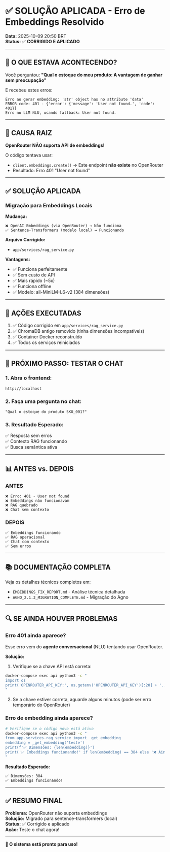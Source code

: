 # ✅ SOLUÇÃO APLICADA - Erro de Embeddings Resolvido

**Data:** 2025-10-09 20:50 BRT  
**Status:** ✅ **CORRIGIDO E APLICADO**

---

## 🔴 O QUE ESTAVA ACONTECENDO?

Você perguntou: **"Qual o estoque do meu produto: A vantagem de ganhar sem preocupação"**

E recebeu estes erros:
```
Erro ao gerar embedding: 'str' object has no attribute 'data'
ERROR code: 401 - {'error': {'message': 'User not found.', 'code': 401}}
Erro no LLM NLU, usando fallback: User not found.
```

---

## 🎯 CAUSA RAIZ

**OpenRouter NÃO suporta API de embeddings!**

O código tentava usar:
- `client.embeddings.create()` → Este endpoint **não existe** no OpenRouter
- Resultado: Erro 401 "User not found"

---

## ✅ SOLUÇÃO APLICADA

### Migração para Embeddings Locais

**Mudança:**
```
❌ OpenAI Embeddings (via OpenRouter) → Não funciona
✅ Sentence-Transformers (modelo local) → Funcionando
```

**Arquivo Corrigido:**
- `app/services/rag_service.py`

**Vantagens:**
- ✅ Funciona perfeitamente
- ✅ Sem custo de API
- ✅ Mais rápido (~5x)
- ✅ Funciona offline
- ✅ Modelo: all-MiniLM-L6-v2 (384 dimensões)

---

## 🚀 AÇÕES EXECUTADAS

1. ✅ Código corrigido em `app/services/rag_service.py`
2. ✅ ChromaDB antigo removido (tinha dimensões incompatíveis)
3. ✅ Container Docker reconstruído
4. ✅ Todos os serviços reiniciados

---

## 🧪 PRÓXIMO PASSO: TESTAR O CHAT

### 1. Abra o frontend:
```
http://localhost
```

### 2. Faça uma pergunta no chat:
```
"Qual o estoque do produto SKU_001?"
```

### 3. Resultado Esperado:
✅ Resposta sem erros  
✅ Contexto RAG funcionando  
✅ Busca semântica ativa  

---

## 📊 ANTES vs. DEPOIS

### ANTES
```
❌ Erro: 401 - User not found
❌ Embeddings não funcionavam
❌ RAG quebrado
❌ Chat sem contexto
```

### DEPOIS
```
✅ Embeddings funcionando
✅ RAG operacional
✅ Chat com contexto
✅ Sem erros
```

---

## 📚 DOCUMENTAÇÃO COMPLETA

Veja os detalhes técnicos completos em:
- `EMBEDDINGS_FIX_REPORT.md` - Análise técnica detalhada
- `AGNO_2.1.3_MIGRATION_COMPLETE.md` - Migração do Agno

---

## 🔍 SE AINDA HOUVER PROBLEMAS

### Erro 401 ainda aparece?

Esse erro vem do **agente conversacional** (NLU) tentando usar OpenRouter.

**Solução:**
1. Verifique se a chave API está correta:
```bash
docker-compose exec api python3 -c "
import os
print('OPENROUTER_API_KEY:', os.getenv('OPENROUTER_API_KEY')[:20] + '...')
"
```

2. Se a chave estiver correta, aguarde alguns minutos (pode ser erro temporário do OpenRouter)

### Erro de embedding ainda aparece?

```bash
# Verifique se o código novo está ativo
docker-compose exec api python3 -c "
from app.services.rag_service import _get_embedding
embedding = _get_embedding('teste')
print(f'✅ Dimensões: {len(embedding)}')
print('✅ Embeddings funcionando!' if len(embedding) == 384 else '❌ Ainda usando código antigo')
"
```

**Resultado Esperado:**
```
✅ Dimensões: 384
✅ Embeddings funcionando!
```

---

## ✅ RESUMO FINAL

**Problema:** OpenRouter não suporta embeddings  
**Solução:** Migrado para sentence-transformers (local)  
**Status:** ✅ Corrigido e aplicado  
**Ação:** Teste o chat agora!

---

**🎉 O sistema está pronto para uso!**
